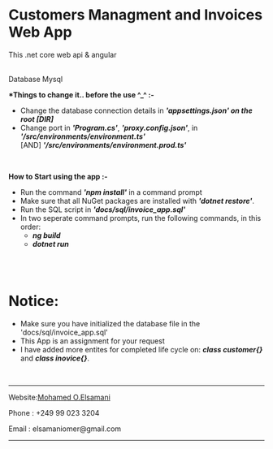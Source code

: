 # Customers Managment and Invoices Web App

This .net core web api &amp; angular 

<br />
Database Mysql


<br />

<b>*Things to change it.. before the use ^_^ :-</b>

<ul>
  <li>Change the database connection details in 
    <b><i>'appsettings.json' on the root [DIR]</b></i>
  </li>
  <li>Change port in 
    <b><i>'Program.cs'</b></i>,
    <b><i>'proxy.config.json'</b></i>, in 
    <b><i>'/src/environments/environment.ts'</b></i> 
    <br /> [AND] 
    <b><i>'/src/environments/environment.prod.ts'</b></i>
  </li>
</ul>

<br />

<b>How to Start using the app :-</b>

<ul>
  <li>Run the command <b><i>'npm install'</b></i> in a command prompt</li>
  <li>Make sure that all NuGet packages are installed with <b><i>'dotnet restore'</b></i>.</li>
  <li>Run the SQL script in <b><i>'docs/sql/invoice_app.sql'</b></i></li>
  <li>In two seperate command prompts, run the following commands, in this order:
    <ul>
      <li><b><i>ng build</b></i></li>
      <li><b><i>dotnet run</b></i></li>
    </ul>
  </li>
</ul>
<br /><br />

# Notice:
<ul>
  <li>Make sure you have initialized the database file in the 'docs/sql/invoice_app.sql'</li>
  
  <li>This App is an assignment for your request</li>

  <li>I have added more entites for completed life cycle on:
    <b><i>class customer{}</b></i> and
    <b><i>class inovice{}</b></i>.
  </li>
</ul>

<br/>
<hr>
<p>Website:<a href="http://elsamani.rf.gd">Mohamed O.Elsamani</a></p>
<p>Phone  :   +249 99 023 3204</p>
<p>Email  :   elsamaniomer@gmail.com</p>
<hr/>
